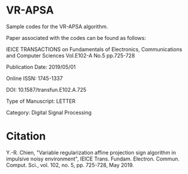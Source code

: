 # VR-APSA
Sample codes for the VR-APSA algorithm.

Paper associated with the codes can be found as follows:

IEICE TRANSACTIONS on Fundamentals of Electronics, Communications and Computer Sciences   Vol.E102-A    No.5    pp.725-728

Publication Date: 2019/05/01

Online ISSN: 1745-1337

DOI: 10.1587/transfun.E102.A.725

Type of Manuscript: LETTER

Category: Digital Signal Processing

# Citation
Y.-R. Chien, "Variable regularization affine projection sign algorithm in impulsive
noisy environment", IEICE Trans. Fundam. Electron. Commun. Comput. Sci., vol. 102,
no. 5, pp. 725-728, May 2019.
